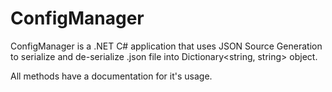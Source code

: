 # ConfigManager

ConfigManager is a .NET C# application that uses JSON Source Generation to serialize and de-serialize .json file into Dictionary<string, string> object.

All methods have a documentation for it's usage.